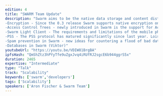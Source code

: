 ```yaml
---
edition: 4
title: "SWARM Team Update"
description: "Swarm aims to be the native data storage and content distribution infrastructure layer of the \"Web 3.0\".Since our last update at Devcon3 in Cancun, Swarm has seen major progress in its codebase. The long awaited network rewrite has been completed and several new features have been merged. In this talk members of the Swarm Team will present quick updates. For example, here are some of the updates we'd touch upon: 
-Encryption - Since the 0.3 release Swarm supports native encryption on the chunk level. Daniel will present a quick overview. 
-Access Control Trees - newly introduced in Swarm is the support for Access Control Trees. This feature increases the utility of Swarm to a wide range of use cases. Elad will sketch the main features. 
-Swarm Light Client - The requirements and limitations of the mobile phone present unique challenges for Swarm and we have begun to address them with the Swarm Light Client. Attila will give an update on this project. 
-PSS - The PSS protocol has matured significantly since last year. Lois will give the update. 
-Spam prevention in Swarm - new ideas for countering a flood of bad data. (dani & Aron) 
-Databases in Swarm (Viktor)"
youtubeUrl: "https://youtu.be/VDIW81BrgBA"
ipfsHash: "QmShZtz3hPYyTfe9uZgxJvq4iRUfRJ2sgcE6b944ggrS5x"
duration: 2465
expertise: "Intermediate"
type: "Talk"
track: "Scalability"
keywords: ['swarm','developers']
tags: ['Scalability']
speakers: ['Aron Fischer & Swarm Team']
---
```

